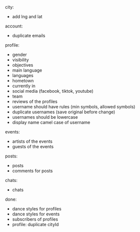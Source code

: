 city:

-   add lng and lat

account:

-   duplicate emails

profile:

-   gender
-   visibility
-   objectives
-   main language
-   languages
-   hometown
-   currently in
-   social media (facebook, tiktok, youtube)
-   team
-   reviews of the profiles
-   username should have rules (min symbols, allowed symbols)
-   duplicate usernames (save original before change)
-   usernames should be lowercase
-   display name camel case of username

events:

-   artists of the events
-   guests of the events

posts:

-   posts
-   comments for posts

chats:

-   chats

done:

-   dance styles for profiles
-   dance styles for events
-   subscribers of profiles
-   profile: duplicate cityId
